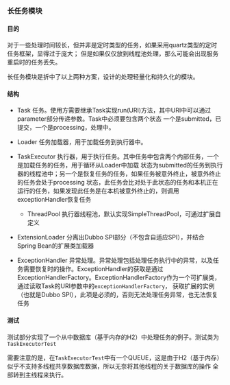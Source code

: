 ### 长任务模块

#### 目的

对于一些处理时间较长，但并非是定时类型的任务，如果采用quartz类型的定时任务框架，显得过于庞大；
但是如果仅仅放到线程池处理，那么可能会出现服务重启时的任务丢失。

长任务模块是折中了以上两种方案，设计的处理轻量化和持久化的模块。

#### 结构

- Task 任务。使用方需要继承Task实现run(URI)方法，其中URI中可以通过parameter部分传递参数。Task中必须要包含两个状态
一个是submitted，已提交，一个是processing，处理中。

- Loader 任务加载器，用于加载任务到执行器中。

- TaskExecutor 执行器，用于执行任务。其中任务中包含两个内部任务，一个是加载任务的任务，用于循环从Loader中加载
状态为submitted的任务到执行器的线程池中；另一个是恢复任务的任务，如果任务被意外终止，被意外终止的任务会处于processing
状态，此任务会比对处于此状态的任务和本机正在运行的任务，如果发现此任务是在本机被意外终止的，则调用exceptionHandler恢复任务

    - ThreadPool 执行器线程池，默认实现SimpleThreadPool，可通过扩展自定义

- ExtensionLoader 分离出Dubbo SPI部分（不包含自适应SPI），并结合Spring Bean的扩展类加载器

- ExceptionHandler 异常处理。异常处理包括处理任务执行中的异常，以及任务需要恢复时的操作。ExceptionHandler的获取是通过
ExceptionHandlerFactory。ExceptionHandlerFactory作为一个可扩展类，通过读取Task的URI参数中的``exceptionHandlerFactory``，
获取扩展的实例（也就是Dubbo SPI），此项是必须的，否则无法处理任务异常，也无法恢复任务

#### 测试

测试部分实现了一个从中数据库（基于内存的H2）中处理任务的例子。测试类为``TaskExecutorTest``

需要注意的是，在`TaskExecutorTest`中有一个QUEUE，这是由于H2（基于内存）似乎不支持多线程共享数据库数据，所以无奈将其他线程的关于数据库的操作
全部转到主线程来执行。
